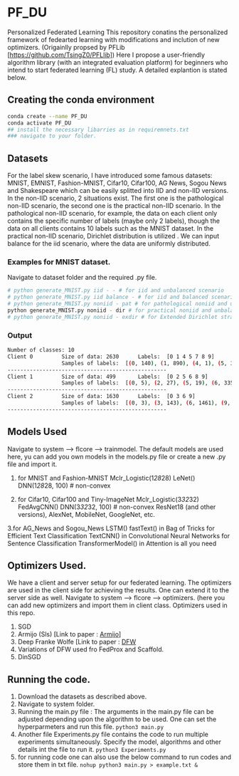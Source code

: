 # PF_DU
Personalized Federated Learning 
This repository conatins the personalized framework of fedearted learning with modifications and inclution of new optimizers. (Origainlly propsed by PFLib [https://github.com/TsingZ0/PFLlib]) 
Here I propose a user-friendly algorithm library (with an integrated evaluation platform) for beginners who intend to start federated learning (FL) study. A detailed explantion is stated below.

## Creating the conda environment
```sh
conda create --name PF_DU
conda activate PF_DU
## install the necessary libarries as in requiremnets.txt
### navigate to your folder.
```

## Datasets
For the label skew scenario, I have introduced some famous datasets: MNIST, EMNIST, Fashion-MNIST, Cifar10, Cifar100, AG News, Sogou News and Shakespeare which can be easily splitted into IID and non-IID versions. In the non-IID scenario, 2 situations exist. The first one is the pathological non-IID scenario, the second one is the practical non-IID scenario. In the pathological non-IID scenario, for example, the data on each client only contains the specific number of labels (maybe only 2 labels), though the data on all clients contains 10 labels such as the MNIST dataset. In the practical non-IID scenario, Dirichlet distribution is utilized . We can input balance for the iid scenario, where the data are uniformly distributed.

### Examples for MNIST dataset.
Navigate to dataset folder and the required .py file.
```sh
# python generate_MNIST.py iid - - # for iid and unbalanced scenario
# python generate_MNIST.py iid balance - # for iid and balanced scenario
# python generate_MNIST.py noniid - pat # for pathological noniid and unbalanced scenario
python generate_MNIST.py noniid - dir # for practical noniid and unbalanced scenario
# python generate_MNIST.py noniid - exdir # for Extended Dirichlet strategy 
```
### Output
```sh
Number of classes: 10
Client 0         Size of data: 2630      Labels:  [0 1 4 5 7 8 9]
                 Samples of labels:  [(0, 140), (1, 890), (4, 1), (5, 319), (7, 29), (8, 1067), (9, 184)]
--------------------------------------------------
Client 1         Size of data: 499       Labels:  [0 2 5 6 8 9]
                 Samples of labels:  [(0, 5), (2, 27), (5, 19), (6, 335), (8, 6), (9, 107)]
--------------------------------------------------
Client 2         Size of data: 1630      Labels:  [0 3 6 9]
                 Samples of labels:  [(0, 3), (3, 143), (6, 1461), (9, 23)]
--------------------------------------------------
```
## Models Used
Navigate to system --> flcore --> trainmodel. 
The default models are used here, yu can add you own models in the models.py file or create a new .py file and import it.

1. for MNIST and Fashion-MNIST
Mclr_Logistic(1*28*28)
LeNet()
DNN(1*28*28, 100) # non-convex

2. for Cifar10, Cifar100 and Tiny-ImageNet
Mclr_Logistic(3*32*32)
FedAvgCNN()
DNN(3*32*32, 100) # non-convex
ResNet18 (and other versions), AlexNet, MobileNet, GoogleNet, etc.

3.for AG_News and Sogou_News
LSTM()
fastText() in Bag of Tricks for Efficient Text Classification
TextCNN() in Convolutional Neural Networks for Sentence Classification
TransformerModel() in Attention is all you need

## Optimizers Used.
We have a client and server setup for our federated learning. The optimizers are used in the client side for achieving the results. One can extend it to the server side as well.
Navigate to system --> flcore --> optimizers. (here you can add new optimizers and import them in client class.
Optimizers used in this repo.
1. SGD
2. Armijo (Sls) [Link to paper : [Armijo]((https://arxiv.org/abs/1905.09997))]
3. Deep Franke Wolfe [Link to paper : [DFW](https://arxiv.org/abs/1811.07591)
4. Variations of DFW used fro FedProx and Scaffold.
5. DinSGD

## Running the code.
1. Download the datasets as described above.
2. Navigate to system folder.
3. Running the main.py file :
   The arguments in the main.py file can be adjusted depending upon the 
   algorithm to be used. One can set the hyperparmeters and run this file.
   ``` python3 main.py ```
4. Another file Experiments.py file contains the code to run multiple experiments simultaneously. Specify the model, algorithms and other details int the file to run it.
   ``` python3 Experiments.py ```
5. for running code one can also use the below command to run codes and store them in txt file.
   ``` nohup python3 main.py > example.txt & ```



